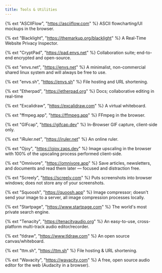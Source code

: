 ```yaml
---
title: Tools & Utilities
---
```


{% ext "ASCIIFlow", "https://asciiflow.com" %}
ASCII flowcharting/UI mockups in the browser.

{% ext "Blacklight", "https://themarkup.org/blacklight" %}
A Real-Time Website Privacy Inspector.

{% ext "CryptPad", "https://pad.envs.net" %}
Collaboration suite; end-to-end encrypted and open-source.

{% ext "envs.net", "https://envs.net" %}
A minimalist, non-commercial shared linux system and will always be free to use.

{% ext "envs.sh", "https://envs.sh" %}
File hosting and URL shortening.

{% ext "Etherpad", "https://etherpad.org" %}
Docs; collaborative editing in real-time

{% ext "Excalidraw", "https://excalidraw.com" %}
A virtual whiteboard.

{% ext "ffmpeg.app", "https://ffmpeg.app" %}
FFmpeg in the browser.

{% ext "GIFcap", "https://gifcap.dev" %}
In-Browser GIF capture, client-side only.

{% ext "iRuler.net", "https://iruler.net" %}
An online ruler.

{% ext "Ojoy", "https://ojoy.zaps.dev" %}
Image upscaling in the browser with 100% of the upscaling process performed client-side.

{% ext "Omnivore", "https://omnivore.app" %}
Save articles, newsletters, and documents and read them later — focused and distraction free.

{% ext "Screely", "https://screely.com" %}
Puts screenshots into browser windows; does not store any of your screenshots.

{% ext "Squoosh", "https://quoosh.app" %}
Image compressor; doesn't send your image to a server, all image compression processes locally.

{% ext "Startpage", "https://www.startpage.com" %}
The world's most private search engine.

{% ext "Tenacity", "https://tenacityaudio.org" %}
An easy-to-use, cross-platform multi-track audio editor/recorder.

{% ext "tldraw", "https://www.tldraw.com" %}
An open source canvas/whiteboard.

{% ext "ttm.sh", "https://ttm.sh" %}
File hosting & URL shortening.

{% ext "Wavacity", "https://wavacity.com" %}
A free, open source audio editor for the web (Audacity in a browser).
